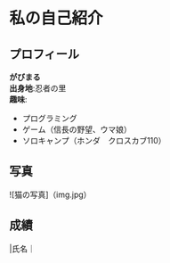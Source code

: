 # 私の自己紹介

## プロフィール
**がびまる**  
**出身地**:忍者の里  
**趣味**:
- プログラミング  
- ゲーム（信長の野望、ウマ娘）  
- ソロキャンプ（ホンダ　クロスカブ110）  

## 写真  
![猫の写真]（img.jpg）

##  成績
|氏名｜
